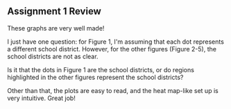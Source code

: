 ## Assignment 1 Review

These graphs are very well made!

I just have one question: for Figure 1, I'm assuming that each dot represents a different school district.  However, for the other figures (Figure 2-5), the school districts are not as clear.

Is it that the dots in Figure 1 are the school districts, or do regions highlighted in the other figures represent the school districts?

Other than that, the plots are easy to read, and the heat map-like set up is very intuitive.  Great job!
